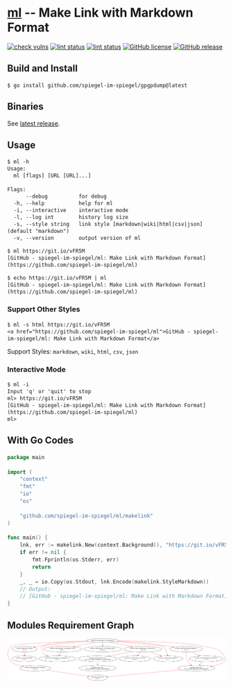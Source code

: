 # [ml] -- Make Link with Markdown Format

[![check vulns](https://github.com/spiegel-im-spiegel/ml/workflows/vulns/badge.svg)](https://github.com/spiegel-im-spiegel/ml/actions)
[![lint status](https://github.com/spiegel-im-spiegel/ml/workflows/lint/badge.svg)](https://github.com/spiegel-im-spiegel/ml/actions)
[![lint status](https://github.com/spiegel-im-spiegel/ml/workflows/build/badge.svg)](https://github.com/spiegel-im-spiegel/ml/actions)
[![GitHub license](https://img.shields.io/badge/license-Apache%202-blue.svg)](https://raw.githubusercontent.com/spiegel-im-spiegel/ml/master/LICENSE)
[![GitHub release](http://img.shields.io/github/release/spiegel-im-spiegel/ml.svg)](https://github.com/spiegel-im-spiegel/ml/releases/latest)

## Build and Install

```
$ go install github.com/spiegel-im-spiegel/gpgpdump@latest
```

## Binaries

See [latest release](https://github.com/spiegel-im-spiegel/ml/releases/latest).

## Usage

```
$ ml -h
Usage:
  ml [flags] [URL [URL]...]

Flags:
      --debug          for debug
  -h, --help           help for ml
  -i, --interactive    interactive mode
  -l, --log int        history log size
  -s, --style string   link style [markdown|wiki|html|csv|json] (default "markdown")
  -v, --version        output version of ml
```

```
$ ml https://git.io/vFR5M
[GitHub - spiegel-im-spiegel/ml: Make Link with Markdown Format](https://github.com/spiegel-im-spiegel/ml)
```

```
$ echo https://git.io/vFR5M | ml
[GitHub - spiegel-im-spiegel/ml: Make Link with Markdown Format](https://github.com/spiegel-im-spiegel/ml)
```

### Support Other Styles

```
$ ml -s html https://git.io/vFR5M
<a href="https://github.com/spiegel-im-spiegel/ml">GitHub - spiegel-im-spiegel/ml: Make Link with Markdown Format</a>
```

Support Styles: `markdown`, `wiki`, `html`, `csv`, `json`

### Interactive Mode

```
$ ml -i
Input 'q' or 'quit' to stop
ml> https://git.io/vFR5M
[GitHub - spiegel-im-spiegel/ml: Make Link with Markdown Format](https://github.com/spiegel-im-spiegel/ml)
ml>
```

## With Go Codes

```go
package main

import (
    "context"
    "fmt"
    "io"
    "os"

    "github.com/spiegel-im-spiegel/ml/makelink"
)

func main() {
    lnk, err := makelink.New(context.Background(), "https://git.io/vFR5M")
    if err != nil {
        fmt.Fprintln(os.Stderr, err)
        return
    }
    _, _ = io.Copy(os.Stdout, lnk.Encode(makelink.StyleMarkdown))
    // Output:
    // [GitHub - spiegel-im-spiegel/ml: Make Link with Markdown Format](https://github.com/spiegel-im-spiegel/ml)
}
```

## Modules Requirement Graph

[![dependency.png](./dependency.png)](./dependency.png)

[ml]: https://github.com/spiegel-im-spiegel/ml "spiegel-im-spiegel/ml: Make Link with Markdown Format"
